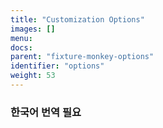 ```yaml
---
title: "Customization Options"
images: []
menu:
docs:
parent: "fixture-monkey-options"
identifier: "options"
weight: 53
---
```


### 한국어 번역 필요
